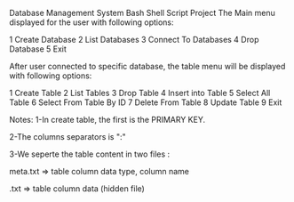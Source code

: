 Database Management System Bash Shell Script Project
The Main menu displayed for the user with following options:

1 Create Database
2 List Databases
3 Connect To Databases
4 Drop Database
5 Exit 

After user connected to specific database, the table menu will be displayed with following options:

1 Create Table 
2 List Tables
3 Drop Table
4 Insert into Table
5 Select All Table
6 Select From Table By ID
7 Delete From Table
8 Update Table
9 Exit

Notes:
1-In create table, the first is the PRIMARY KEY.

2-The columns separators is ":"

3-We seperte the table content in two files :

meta.txt => table column data type, column name

.txt => table column data (hidden file)

